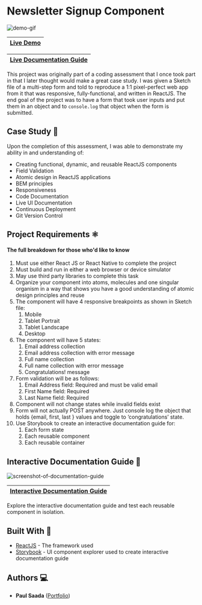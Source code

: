 # Newsletter Signup Component

![demo-gif](https://user-images.githubusercontent.com/26423160/69489089-7661b780-0e41-11ea-9df9-3504f5d124ac.gif)

| [Live Demo](https://nifty-jang-8d4b7c.netlify.com/) |
|---|

| [Live Documentation Guide](https://jovial-shockley-68dfcb.netlify.com) |
|---|

This project was originally part of a coding assessment that I once took part in that I later thought would make a great case study. I was given a Sketch file of a multi-step form and told to reproduce a 1:1 pixel-perfect web app from it that was responsive, fully-functional, and written in ReactJS. The end goal of the project was to have a form that took user inputs and put them in an object and to `console.log` that object when the form is submitted.

## Case Study  🔎

Upon the completion of this assessment, I was able to demonstrate my ability in and understanding of:
* Creating functional, dynamic, and reusable ReactJS components
* Field Validation
* Atomic design in ReactJS applications
* BEM principles
* Responsiveness
* Code Documentation
* Live UI Documentation
* Continuous Deployment
* Git Version Control

## Project Requirements  ⚛️
#### The full breakdown for those who'd like to know

1. Must use either React JS or React Native to complete the project 
2. Must build and run in either a web browser or device simulator 
3. May use third party libraries to complete this task 
4. Organize your component into atoms, molecules and one singular organism in a way that shows you have a good understanding of atomic design principles and reuse
5. The component will have 4 responsive breakpoints as shown in Sketch file:
	1. Mobile 
	2. Tablet Portrait 
	3. Tablet Landscape
	4. Desktop
6. The component will have 5 states: 
	1. Email address collection 
	2. Email address collection with error message 
	3. Full name collection 
	4. Full name collection with error message
	5. Congratulations! message
7. Form validation will be as follows: 
	1. Email Address field: Required and must be valid email
	2. First Name field: Required 
	3. Last Name field: Required 
8. Component will not change states while invalid fields exist 
9. Form will not actually POST anywhere. Just console log the object that holds {email, first, last } values and toggle to ‘congratulations’ state.
10. Use Storybook to create an interactive documentation guide for:
	1. Each form state
	2. Each reusable component
	3. Each reusable container

## Interactive Documentation Guide  📙

![screenshot-of-documentation-guide](https://user-images.githubusercontent.com/26423160/69489388-7e235b00-0e45-11ea-9dab-86c9bf0b6641.png)

| [Interactive Documentation Guide](https://jovial-shockley-68dfcb.netlify.com) |
|---|

Explore the interactive documentation guide and test each reusable component in isolation.

## Built With 🔨

* [ReactJS](https://reactjs.org/) - The framework used
* [Storybook](https://storybook.js.org/) - UI component explorer used to create interactive documentation guide


## Authors  💻

* **Paul Saada** ([Portfolio](https://paulsaada.com))
